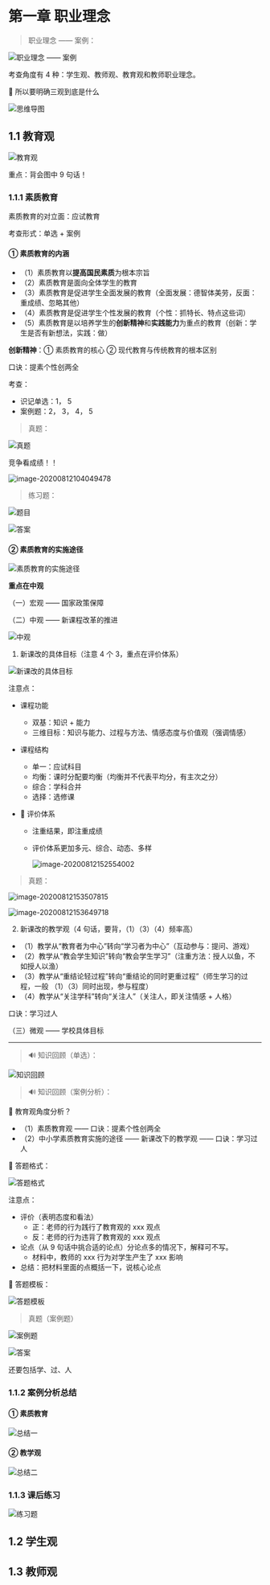# 第一章 职业理念

> 职业理念 —— 案例：

![职业理念 —— 案例](https://cdn.jsdelivr.net/gh/wugenqiang/PictureBed/images/01/20200812093522.png)

考查角度有 4 种：学生观、教师观、教育观和教师职业理念。

🍿 所以要明确三观到底是什么

![思维导图](https://cdn.jsdelivr.net/gh/wugenqiang/PictureBed/images/01/20200812095632.png)

## 1.1 教育观

![教育观](https://cdn.jsdelivr.net/gh/wugenqiang/PictureBed/images/01/20200812100037.png)

重点：背会图中 9 句话！

### 1.1.1 素质教育

素质教育的对立面：应试教育

考查形式：单选 + 案例

#### ① 素质教育的内涵

* （1）素质教育以**提高国民素质**为根本宗旨
* （2）素质教育是面向全体学生的教育
* （3）素质教育是促进学生全面发展的教育（全面发展：德智体美劳，反面：重成绩、忽略其他）
* （4）素质教育是促进学生个性发展的教育（个性：抓特长、特点这些词）
* （5）素质教育是以培养学生的**创新精神**和**实践能力**为重点的教育（创新：学生是否有新想法，实践：做）

**创新精神**：① 素质教育的核心 ② 现代教育与传统教育的根本区别

口诀：提素个性创两全

考查：

* 识记单选：1， 5
* 案例题：2， 3， 4， 5

> 真题：

![真题](https://cdn.jsdelivr.net/gh/wugenqiang/PictureBed/images/01/20200812103901.png)

竞争看成绩！！

![image-20200812104049478](https://cdn.jsdelivr.net/gh/wugenqiang/PictureBed/images/01/20200812145940.png)

> 练习题：

![题目](https://cdn.jsdelivr.net/gh/wugenqiang/PictureBed/images/01/20200812145955.png)

![答案](https://cdn.jsdelivr.net/gh/wugenqiang/PictureBed/images/01/20200812150004.png)

#### ② 素质教育的实施途径

![素质教育的实施途径](https://cdn.jsdelivr.net/gh/wugenqiang/PictureBed/images/01/20200812150014.png)

**重点在中观**

（一）宏观 —— 国家政策保障



（二）中观 —— 新课程改革的推进

![中观](https://gitee.com/wugenqiang/PictureBed/raw/master/images/01/20200812150645.png)

1. 新课改的具体目标（注意 4 个 3，重点在评价体系）

![新课改的具体目标](https://gitee.com/wugenqiang/PictureBed/raw/master/images/01/20200812151214.png)

注意点：

* 课程功能

  * 双基：知识 + 能力
  * 三维目标：知识与能力、过程与方法、情感态度与价值观（强调情感）

* 课程结构

  * 单一：应试科目
  * 均衡：课时分配要均衡（均衡并不代表平均分，有主次之分）
  * 综合：学科合并
  * 选择：选修课

* 👛 评价体系

  * 注重结果，即注重成绩

  * 评价体系更加多元、综合、动态、多样

    ![image-20200812152554002](https://gitee.com/wugenqiang/PictureBed/raw/master/images/01/20200812152556.png)

> 真题：

![image-20200812153507815](https://gitee.com/wugenqiang/PictureBed/raw/master/images/01/20200812153509.png)

![image-20200812153649718](https://gitee.com/wugenqiang/PictureBed/raw/master/images/01/20200812153650.png)



2. 新课改的教学观（4 句话，要背，（1）（3）（4）频率高）

* （1）教学从“教育者为中心”转向“学习者为中心”（互动参与：提问、游戏）
* （2）教学从“教会学生知识”转向“教会学生学习”（注重方法：授人以鱼，不如授人以渔）
* （3）教学从“重结论轻过程”转向“重结论的同时更重过程”（师生学习的过程，一般 （1）（3）同时出现，参与程度）
* （4）教学从“关注学科”转向“关注人”（关注人，即关注情感 + 人格）

口诀：学习过人

（三）微观 —— 学校具体目标

---



> 🔊 知识回顾（单选）：

![知识回顾](https://gitee.com/wugenqiang/PictureBed/raw/master/images/01/20200812163057.png)

> 🔊 知识回顾（案例分析）：

🎉 教育观角度分析？

* （1）素质教育观 —— 口诀：提素个性创两全
* （2）中小学素质教育实施的途径 —— 新课改下的教学观 —— 口诀：学习过人

🎐 答题格式：

![答题格式](https://gitee.com/wugenqiang/PictureBed/raw/master/images/01/20200812155544.png)

注意点：

* 评价（表明态度和看法）
  * 正：老师的行为践行了教育观的 xxx 观点
  * 反：老师的行为违背了教育观的 xxx 观点
* 论点（从 9 句话中挑合适的论点）分论点多的情况下，解释可不写。
  * 材料中，教师的 xxx 行为对学生产生了 xxx 影响
* 总结：把材料里面的点概括一下，说核心论点

🎑 答题模板：

![答题模板](https://gitee.com/wugenqiang/PictureBed/raw/master/images/01/20200812160358.png)

> 真题（案例题）

![案例题](https://gitee.com/wugenqiang/PictureBed/raw/master/images/01/20200812161347.png)

![答案](https://gitee.com/wugenqiang/PictureBed/raw/master/images/01/20200812161807.png)

还要包括学、过、人

### 1.1.2 案例分析总结

#### ① 素质教育

![总结一](https://gitee.com/wugenqiang/PictureBed/raw/master/images/01/20200812162339.png)

#### ② 教学观

![总结二](https://gitee.com/wugenqiang/PictureBed/raw/master/images/01/20200812162545.png)

### 1.1.3 课后练习

![练习题](https://gitee.com/wugenqiang/PictureBed/raw/master/images/01/20200812163841.png)



## 1.2 学生观





## 1.3 教师观